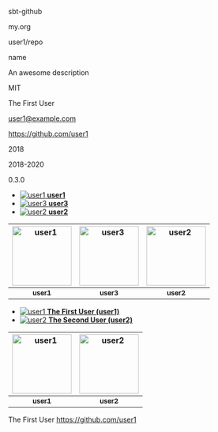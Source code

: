sbt-github

my.org

user1/repo

name

An awesome description

MIT

The First User

user1@example.com

https://github.com/user1

2018

2018-2020

0.3.0

- [![user1](http://example.com/user1.png&s=20) **user1**](https://github.com/user1)
- [![user3](http://example.com/user3.png&s=20) **user3**](https://github.com/user3)
- [![user2](http://example.com/user2.png&s=20) **user2**](https://github.com/user2)

| <a href="https://github.com/user1"><img alt="user1" src="http://example.com/user1.png&s=120" width="120px" /></a> | <a href="https://github.com/user3"><img alt="user3" src="http://example.com/user3.png&s=120" width="120px" /></a> | <a href="https://github.com/user2"><img alt="user2" src="http://example.com/user2.png&s=120" width="120px" /></a> |
| :--: | :--: | :--: |
| <a href="https://github.com/user1"><sub><b>user1</b></sub></a> | <a href="https://github.com/user3"><sub><b>user3</b></sub></a> | <a href="https://github.com/user2"><sub><b>user2</b></sub></a> |

- [![user1](http://example.com/user1.png&s=20) **The First User (user1)**](https://github.com/user1)
- [![user2](http://example.com/user2.png&s=20) **The Second User (user2)**](https://github.com/user2)

| <a href="https://github.com/user1"><img alt="user1" src="http://example.com/user1.png&s=120" width="120px" /></a> | <a href="https://github.com/user2"><img alt="user2" src="http://example.com/user2.png&s=120" width="120px" /></a> |
| :--: | :--: |
| <a href="https://github.com/user1"><sub><b>user1</b></sub></a> | <a href="https://github.com/user2"><sub><b>user2</b></sub></a> |

The First User <https://github.com/user1>
